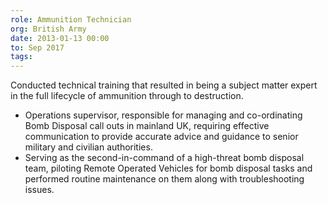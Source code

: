 ```yaml
---
role: Ammunition Technician
org: British Army
date: 2013-01-13 00:00
to: Sep 2017
tags:
---
```


Conducted technical training that resulted in being a subject matter expert in the full lifecycle of ammunition through to destruction.
- Operations supervisor, responsible for managing and co-ordinating Bomb Disposal call outs in mainland UK, requiring effective communication to provide accurate advice and guidance to senior military and civilian authorities.
- Serving as the second-in-command of a high-threat bomb disposal team, piloting Remote Operated Vehicles for bomb disposal tasks and performed routine maintenance on them along with troubleshooting issues.
